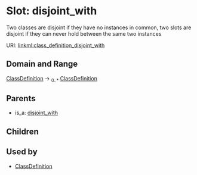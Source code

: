 
# Slot: disjoint_with


Two classes are disjoint if they have no instances in common, two slots are disjoint if they can never hold between the same two instances

URI: [linkml:class_definition_disjoint_with](https://w3id.org/linkml/class_definition_disjoint_with)


## Domain and Range

[ClassDefinition](ClassDefinition.md) &#8594;  <sub>0..\*</sub> [ClassDefinition](ClassDefinition.md)

## Parents

 *  is_a: [disjoint_with](disjoint_with.md)

## Children


## Used by

 * [ClassDefinition](ClassDefinition.md)
